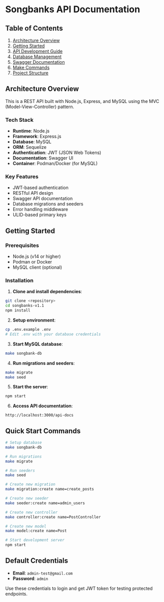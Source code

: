 # Songbanks API Documentation

## Table of Contents

1. [Architecture Overview](#architecture-overview)
2. [Getting Started](#getting-started)
3. [API Development Guide](#api-development-guide)
4. [Database Management](#database-management)
5. [Swagger Documentation](#swagger-documentation)
6. [Make Commands](#make-commands)
7. [Project Structure](#project-structure)

## Architecture Overview

This is a REST API built with Node.js, Express, and MySQL using the MVC (Model-View-Controller) pattern.

### Tech Stack

- **Runtime**: Node.js
- **Framework**: Express.js
- **Database**: MySQL
- **ORM**: Sequelize
- **Authentication**: JWT (JSON Web Tokens)
- **Documentation**: Swagger UI
- **Container**: Podman/Docker (for MySQL)

### Key Features

- JWT-based authentication
- RESTful API design
- Swagger API documentation
- Database migrations and seeders
- Error handling middleware
- ULID-based primary keys

## Getting Started

### Prerequisites

- Node.js (v14 or higher)
- Podman or Docker
- MySQL client (optional)

### Installation

1. **Clone and install dependencies**:

```bash
git clone <repository>
cd songbanks-v1.1
npm install
```

2. **Setup environment**:

```bash
cp .env.example .env
# Edit .env with your database credentials
```

3. **Start MySQL database**:

```bash
make songbank-db
```

4. **Run migrations and seeders**:

```bash
make migrate
make seed
```

5. **Start the server**:

```bash
npm start
```

6. **Access API documentation**:

```
http://localhost:3000/api-docs
```

## Quick Start Commands

```bash
# Setup database
make songbank-db

# Run migrations
make migrate

# Run seeders
make seed

# Create new migration
make migration:create name=create_posts

# Create new seeder
make seeder:create name=admin_users

# Create new controller
make controller:create name=PostController

# Create new model
make model:create name=Post

# Start development server
npm start
```

## Default Credentials

- **Email**: `admin-test@gmail.com`
- **Password**: `admin`

Use these credentials to login and get JWT token for testing protected endpoints.
